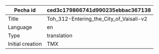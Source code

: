 |Pecha id | ced3c179866741d990235ebbac367138
| --- | --- 
|Title | Toh_312-Entering_the_City_of_Vaisali-v2 
|Language | en
|Type | translation
|Initial creation | TMX